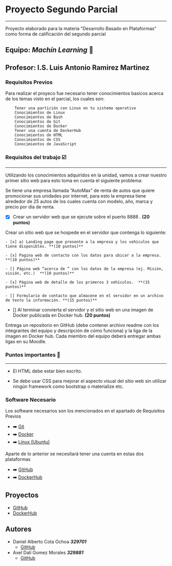 # Proyecto Segundo Parcial
***
Proyecto elaborado para la materia "Desarrollo Basado en Plataformas" como forma de calificación del segundo parcial

## Equipo: ***Machín Learning*** :floppy_disk:

## Profesor: I.S. Luis Antonio Ramirez Martinez

### Requisitos Previos

Para realizar el proyeco fue necesario tener conocimientos basicos acerca de los temas visto en el parcial, los cuales son:

```
    Tener una partición con Linux en tu sistema operativo
    Conocimientos de Linux
    Conocimientos de Bash
    Conocimientos de Git
    Conocimientos de Docker
    Tener una cuenta de DockerHub
    Conocimientos de HTML
    Conocimientos de CSS
    Conocimientos de JavaScript
```

### Requisitos del trabajo :ballot_box_with_check:
***
Utilizando los conocimientos adquiridos en la unidad, vamos a crear nuestro primer sitio web para esto toma en cuenta el siguiente problema:

Se tiene una empresa llamada “AutoMax” de renta de autos que quiere promocionar sus unidades por internet, para esto la empresa tiene alrededor de 25 autos de los cuales cuenta con modelo, año, marca y precio por día de renta.

- [x] Crear un servidor web que se ejecute sobre el puerto 8888 . **(20 puntos)**

Crear un sitio web que se hospede en el servidor que contenga lo siguiente:

    - [x] a) Landing page que presente a la empresa y los vehículos que tiene disponibles. **(10 puntos)**

    - [x] Pagina web de contacto con los datos para ubicar a la empresa. **(10 puntos)**

    - [] Página web “acerca de ” con los datos de la empresa (ej. Misión, visión, etc.)  **(10 puntos)**

    - [x] Página web de detalle de los primeros 3 vehículos.  **(15 puntos)**

    - [] Formulario de contacto que almacene en el servidor en un archivo de texto la información. **(15 puntos)**

- [] Al terminar convierta el servidor y el sitio web en una imagen de Docker publicada en Docker hub. **(20 puntos)**

Entrega un repositorio en GitHub (debe contener archivo readme con los integrantes del equipo y descripción de cómo funciona) y la liga de la imagen en Docker hub. Cada miembro del equipo deberá entregar ambas ligas en su Moodle.

### Puntos importantes :speech_balloon:
***
- El HTML debe estar bien escrito.

- Se debe usar CSS para mejorar el aspecto visual del sitio web sin utilizar ningún framework como bootstrap o materialize etc.


### Software Necesario

Los software necesarios son los mencionados en el apartado de Requisitos Previos


- :arrow_right: [Git](https://git-scm.com/)
- :arrow_right: [Docker](https://www.docker.com/)
- :arrow_right: [Linux (Ubuntu)](https://ubuntu.com/)

Aparte de lo anterior se necesitará tener una cuenta en estas dos plataformas

- :arrow_right: [GitHub](https://github.com/)
- :arrow_right: [DockerHub](https://hub.docker.com/)

## Proyectos

- [GitHub](https://github.com/DanielCota07/Proyecto-U2)
- [DockerHub]()

## Autores

- Daniel Alberto Cota Ochoa     ***329701***
    - [GitHub](https://github.com/DanielCota07)
- Axel Dalí Gomez Morales       ***329881***
    - [GitHub](https://github.com/AxlDali)
